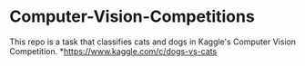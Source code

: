 # Computer-Vision-Competitions
This repo is a task that classifies cats and dogs in Kaggle's Computer Vision Competition.
*https://www.kaggle.com/c/dogs-vs-cats
